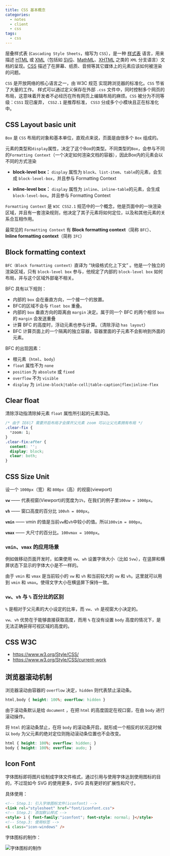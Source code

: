 ```yaml
---
title: CSS 基本概念
categories:
  - notes
  - client
  - css
tags:
  - css
---
```


层叠样式表 (`Cascading Style Sheets`，缩写为 `CSS`），是一种 [样式表](https://developer.mozilla.org/zh-CN/docs/Web/API/StyleSheet) 语言，用来描述 [HTML](https://developer.mozilla.org/zh-CN/docs/Web/HTML) 或 [XML](https://developer.mozilla.org/zh-CN/docs/Web/XML/XML_Introduction)（包括如 [SVG](https://developer.mozilla.org/zh-CN/docs/Web/SVG)、[MathML](https://developer.mozilla.org/zh-CN/docs/Web/MathML)、[XHTML](https://developer.mozilla.org/zh-CN/docs/Glossary/XHTML) 之类的 `XML` 分支语言）文档的呈现。[CSS](https://w3.org/Style/CSS/#specs) 描述了在屏幕、纸质、音频等其它媒体上的元素应该如何被渲染的问题。

`CSS` 是开放网络的核心语言之一，由 W3C 规范 实现跨浏览器的标准化。`CSS` 节省了大量的工作。 样式可以通过定义保存在外部 `.css` 文件中，同时控制多个网页的布局，这意味着开发者不必经历在所有网页上编辑布局的麻烦。`CSS` 被分为不同等级：`CSS1` 现已废弃， `CSS2.1` 是推荐标准， `CSS3` 分成多个小模块且正在标准化中。

<!-- more -->

## CSS Layout basic unit

`Box` 是 `CSS` 布局的对象和基本单位，直观点来说，页面是由很多个 `Box` 组成的。

元素的类型和`display`属性，决定了这个Box的类型。不同类型的`Box`，会参与不同的`Formatting Context`（一个决定如何渲染文档的容器），因此Box内的元素会以不同的方式渲染

- **block-level  box：** `display` 属性为 `block`、`list-item`、`table`的元素，会生成 `block-level-box`，并且参与 Formatting Context

- **inline-level box：** `display` 属性为 `inline`、`inline-table`的元素，会生成`block-level-box`。并且参与 Formatting Context

`Formatting Context` 是 `W3C CSS2.1` 规范中的一个概念，他是页面中的一块渲染区域，并且有一套渲染规则，他决定了其子元素将如何定位，以及和其他元素的关系合互相作用。

最常见的 `Formatting Context` 有 **Block formatting context**（简称 `BFC`）、**Inline formatting context**（简称 `IFC`）

## Block formatting context

`BFC（Block formatting context）`直译为 “块级格式化上下文” 。他是一个独立的渲染区域，只有 `block-level box` 参与，他规定了内部的 `block-level box` 如何布局，并与这个区域外部毫不相关。

BFC 具有以下规则：

- 内部的 `box` 会在垂直方向，一个接一个的放置。
- BFC的区域不会与 `float box` 重叠。
- 内部的 `box` 垂直方向的距离由 `margin` 决定。属于同一个 BFC 的两个相邻 `box` 的 `margin` 会发送重叠
- 计算 BFC 的高度时，浮动元素也参与计算。（清除浮动 `has layout`）
- BFC 计算页面上的一个隔离的独立容器，容器里面的子元素不会影响到外面的元素。

BFC 的出现因素：

- 根元素（`html`、`body`）
- `float` 属性不为 `none`
- `position`   为 `absolute` 或 `fixed`
- `overflow` 不为 `visible`
- `display`    为 `inline-block|table-cell|table-caption|flex|inline-flex`

## Clear float

清除浮动指清除掉元素 `float` 属性所引起的元素浮动。

```css
/* 由于 IE6|7 需要开启布局才会撑开父元素 zoom 可以让父元素拥有布局 */
.clear-fix {
  *zoom: 1;
}
.clear-fix:after {
  content: '';
  display: block;
  clear: both;
}
```

## CSS Size Unit

设一个 `1000px`（宽）和 `800px`（高）的视窗(viewport)

**`vw`** —— 代表视窗(Viewport)的宽度为`1%`，在我们的例子里`100vw = 1000px`。

**`vh`** —— 窗口高度的百分比 `100vh = 800px`。

**`vmin`** —— vmin 的值是当前`vw`和`vh`中较小的值。所以`100vim = 800px`。

**`vmax`** —— 大尺寸的百分比。`100vmax = 1000px`。

### `vmin`、`vmax` 的应用场景

例如做移动页面开发时，如果使用 `vw`、`wh` 设置字体大小（比如 `5vw`），在竖屏和横屏状态下显示的字体大小是不一样的。

由于 `vmin` 和 `vmax` 是当前较小的 `vw` 和 `vh` 和当前较大的 `vw` 和 `vh`。这里就可以用到 `vmin` 和 `vmax`。使得文字大小在横竖屏下保持一致。

### `vw`、`vh` 与 `%` 百分比的区别

`%` 是相对于父元素的大小设定的比率，而 `vw`、`vh` 是视窗大小决定的。

`vw`、`vh` 优势在于能够直接获取高度，而用 `%` 在没有设置 `body` 高度的情况下，是无法正确获得可视区域的高度的。

## CSS W3C

- https://www.w3.org/Style/CSS/
- https://www.w3.org/Style/CSS/current-work

## 浏览器滚动机制

浏览器滚动由容器的 `overflow` 决定，`hidden` 则代表禁止滚动条。

```css
html,body { height: 100%; overflow: hidden }
```

由于滚动条默认是给 `document` ，在把 `html` 的高度固定在视口窗，在由 `body` 进行滚动操作。

将 `html` 的滚动条禁止，在将 `body` 的滚动条开启，就形成一个相反的状况这时候以 `body` 为父元素的绝对定位则拖动滚动条位置也不会改变。

```css
html { height: 100%; overflow: hidden; }
body { height: 100%; overflow: audo; }
```

## Icon Font

字体图标即将图片绘制成字体文件格式，通过引用与使用字体达到使用图标的目的，不过现如今 SVG 的使用更多，SVG 具有更好的扩展性和尺寸。

具体使用：

~~~html
<!-- Step.1: 引入字体图标文件(iconfont) -->
<link rel="stylesheet" href="font/iconfont.css">
<!-- Step.2: 添加默认样式 -->
<style> i { font-family:"iconfont"; font-style: normal; }</style>
<!-- Step.3: 使用标签 -->
<i class="icon-windows" />
~~~

字体图标的制作：

![字体图标的制作](https://tva4.sinaimg.cn/large/006C2ocely8h4umnkig11j30gx08nwel.jpg)